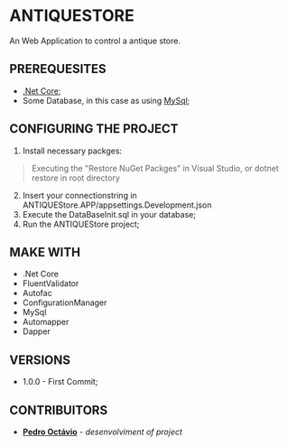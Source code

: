 # ANTIQUESTORE
An Web Application to control a antique store.
## PREREQUESITES
* [.Net Core](https://dotnet.microsoft.com/download);
* Some Database, in this case as using [MySql](https://www.mysql.com);
## CONFIGURING THE PROJECT
1) Install necessary packges:
> Executing the "Restore NuGet Packges" in Visual Studio, or dotnet restore in root directory
2) Insert your connectionstring in ANTIQUEStore.APP/appsettings.Development.json
3) Execute the DataBaseInit.sql in your database;
4) Run the ANTIQUEStore project;
## MAKE WITH
* .Net Core
* FluentValidator
* Autofac
* ConfigurationManager
* MySql
* Automapper
* Dapper
## VERSIONS
* 1.0.0 - First Commit;
## CONTRIBUITORS
* [**Pedro Octávio**](https://github.com/pedro-octavio) - *desenvolviment of project*